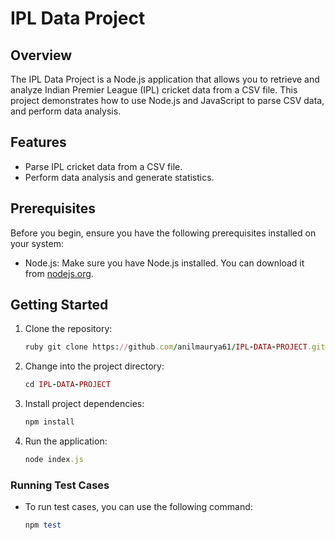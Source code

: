 # IPL Data Project

## Overview

The IPL Data Project is a Node.js application that allows you to retrieve and analyze Indian Premier League (IPL) cricket data from a CSV file. This project demonstrates how to use Node.js and JavaScript to parse CSV data, and perform data analysis. 

## Features

- Parse IPL cricket data from a CSV file.
- Perform data analysis and generate statistics.

## Prerequisites

Before you begin, ensure you have the following prerequisites installed on your system:

- Node.js: Make sure you have Node.js installed. You can download it from [nodejs.org](https://nodejs.org/).

## Getting Started

1. Clone the repository:

   ```ruby
   ruby git clone https://github.com/anilmaurya61/IPL-DATA-PROJECT.git
   ```
   
3. Change into the project directory:
   ```ruby
   cd IPL-DATA-PROJECT
   ```
4. Install project dependencies:
   ```ruby
   npm install
   ```
5. Run the application:
    ```ruby
    node index.js
    ```
### Running Test Cases
- To run test cases, you can use the following command:
	```ruby 
	npm test
